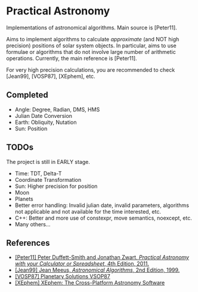 # Practical Astronomy

Implementations of astronomical algorithms. Main source is \[Peter11\].

Aims to implement algorithms to calculate *approximate* (and NOT high precision) positions of solar system objects.
In particular, aims to use formulae or algorithms that do not involve large number of arithmetic operations.
Currently, the main reference is \[Peter11\].

For very high precision calculations, you are recommended to check \[Jean99\], \[VOSP87\], \[XEphem\], etc.

## Completed

- Angle: Degree, Radian, DMS, HMS
- Julian Date Conversion
- Earth: Obliquity, Nutation
- Sun: Position

## TODOs

The project is still in EARLY stage.

- Time: TDT, Delta-T
- Coordinate Transformation
- Sun: Higher precision for position
- Moon
- Planets
- Better error handling: Invalid julian date, invalid parameters, algorithms not applicable and not available for the time interested, etc.
- C++: Better and more use of constexpr, move semantics, noexcept, etc.
- Many others...

## References

- [\[Peter11\] Peter Duffett-Smith and Jonathan Zwart, *Practical Astronomy with your Calculator or Spreadsheet*, 4th Edition, 2011.](https://en.wikipedia.org/wiki/Practical_Astronomy_with_your_Calculator)
- [\[Jean99\] Jean Meeus, *Astronomical Algorithms*, 2nd Edition, 1999.](https://www.willbell.com/MATH/MC1.HTM)
- [\[VOSP87\] Planetary Solutions VSOP87](http://cdsarc.u-strasbg.fr/viz-bin/Cat?cat=VI/81)
- [\[XEphem\] XEphem: The Cross-Platform Astronomy Software](http://www.clearskyinstitute.com/xephem/)
